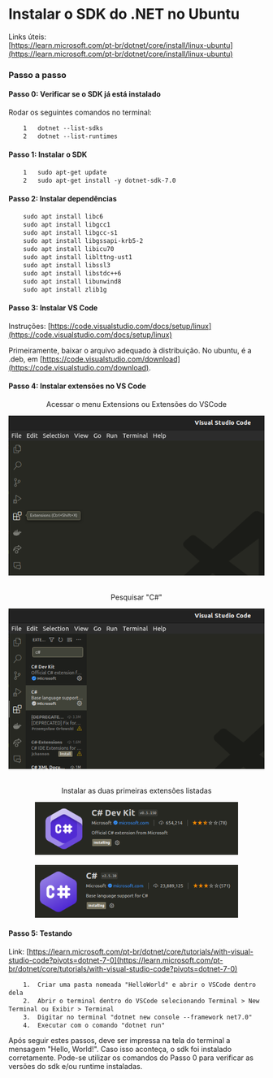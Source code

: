 # Instalar o SDK do .NET no Ubuntu

Links úteis:
<br>[https://learn.microsoft.com/pt-br/dotnet/core/install/linux-ubuntu](https://learn.microsoft.com/pt-br/dotnet/core/install/linux-ubuntu)
<br>


### Passo a passo


#### Passo 0: Verificar se o SDK já está instalado

Rodar os seguintes comandos no terminal:

```
    1   dotnet --list-sdks
    2   dotnet --list-runtimes
```

#### Passo 1: Instalar o SDK

```
    1   sudo apt-get update
    2   sudo apt-get install -y dotnet-sdk-7.0

```

#### Passo 2: Instalar dependências

```
    sudo apt install libc6
    sudo apt install libgcc1
    sudo apt install libgcc-s1
    sudo apt install libgssapi-krb5-2
    sudo apt install libicu70
    sudo apt install liblttng-ust1
    sudo apt install libssl3
    sudo apt install libstdc++6
    sudo apt install libunwind8
    sudo apt install zlib1g
```

#### Passo 3: Instalar VS Code

Instruções: [https://code.visualstudio.com/docs/setup/linux](https://code.visualstudio.com/docs/setup/linux)

Primeiramente, baixar o arquivo adequado à distribuição. No ubuntu, é a .deb, em [https://code.visualstudio.com/download](https://code.visualstudio.com/download).

#### Passo 4: Instalar extensões no VS Code

<div align="center">
    <p>Acessar o menu Extensions ou Extensões do VSCode</p>
    <img src="../Assets/vscode1.png" width="600"><br><br>
    <p>Pesquisar "C#"</p>
    <img src="../Assets/vscode2.png" width="600"><br><br>
    <p>Instalar as duas primeiras extensões listadas</p>
    <img src="../Assets/extensoes1.png" width="400"><br><br>
    <img src="../Assets/extensoes2.png" width="400">
</div>

#### Passo 5: Testando

Link: [https://learn.microsoft.com/pt-br/dotnet/core/tutorials/with-visual-studio-code?pivots=dotnet-7-0](https://learn.microsoft.com/pt-br/dotnet/core/tutorials/with-visual-studio-code?pivots=dotnet-7-0)

```
    1.  Criar uma pasta nomeada "HelloWorld" e abrir o VSCode dentro dela
    2.  Abrir o terminal dentro do VSCode selecionando Terminal > New Terminal ou Exibir > Terminal
    3.  Digitar no terminal "dotnet new console --framework net7.0"
    4.  Executar com o comando "dotnet run"
```

Após seguir estes passos, deve ser impressa na tela do terminal a mensagem "Hello, World!". Caso isso aconteça, o sdk foi instalado corretamente.
Pode-se utilizar os comandos do Passo 0 para verificar as versões do sdk e/ou runtime instaladas.